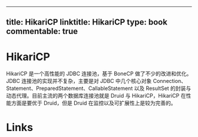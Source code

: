 
---
title: HikariCP
linktitle: HikariCP
type: book
commentable: true
---

# HikariCP

HikariCP 是一个高性能的 JDBC 连接池，基于 BoneCP 做了不少的改进和优化。JDBC 连接池的实现并不复杂，主要是对 JDBC 中几个核心对象 Connection、Statement、PreparedStatement、CallableStatement 以及 ResultSet 的封装与动态代理。目前主流的两个数据库连接池就是 Druid 与 HikariCP，HikariCP 在性能方面是要优于 Druid，但是 Druid 在监控以及可扩展性上是较为完善的。

# Links

    